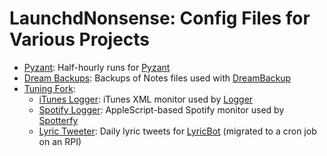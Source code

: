 # LaunchdNonsense: Config Files for Various Projects

* [Pyzant](https://github.com/Nathansbud/LaunchdNonsense/blob/master/com.nathansbud.pyzant.plist): Half-hourly runs for [Pyzant](https://github.com/Nathansbud/Pyzant)
* [Dream Backups](https://github.com/Nathansbud/LaunchdNonsense/blob/master/com.nathansbud.dreambackup.plist): Backups of Notes files used with [DreamBackup](https://github.com/Nathansbud/PythonNonsense/tree/master/DreamBackup)
* [Tuning Fork](https://github.com/Nathansbud/TuningFork):
  * [iTunes Logger](https://github.com/Nathansbud/LaunchdNonsense/blob/master/com.nathansbud.tunelogger.plist): iTunes XML monitor used by [Logger](https://github.com/Nathansbud/TuningFork/blob/master/logger.py)
  * [Spotify Logger](https://github.com/Nathansbud/LaunchdNonsense/blob/master/com.nathansbud.spotterfy.plist): AppleScript-based Spotify monitor used by [Spotterfy](https://github.com/Nathansbud/TuningFork/blob/master/spotterfy.applescript)
  * [Lyric Tweeter](https://github.com/Nathansbud/LaunchdNonsense/blob/master/com.nathansbud.lyricbot.plist): Daily lyric tweets for [LyricBot](https://github.com/Nathansbud/LaunchdNonsense/blob/master/com.nathansbud.lyricbot.plist) (migrated to a cron job on an RPI)
  
